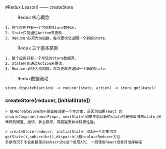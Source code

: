 #Redux Lesson1 —— createStore

> **Redux 核心概念**

    1. 整个应用只有一个可信的Store数据源.
    2. State只能通过Action来更改.
    3. Reducer必须为纯函数，每次更改总返回一个新的State.

> **Redux 三个基本原则**

    1. 整个应用只有一个可信的Store数据源.
    2. State只能通过Action来更改.
    3. Reducer必须为纯函数，每次更改总返回一个新的State.

> **Redux数据流动**

    store.dispatch(action) -> reducer(state, action) -> store.getState()
    
    

### createStore(reducer, [initialState])
    > 使用createSore而不是直接创建一个空对象，是因为如果react 的shouldComponet(nextProps, nextState)如果不返回新的state只是修改旧的state,很难做到回退、撤销、状态跟踪，深度遍历非常耗费性能。

    > createStore(reducer, initialState),返回一个对象包含 getState(),subscribe(),dispatch()和replaceReducer方法
    多数情况下不会直接使用subscribe这个底层API，一般使用React或者其他库绑定
